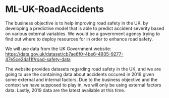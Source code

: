 # ML-UK-RoadAccidents
The business objective is to help improving road safety in the UK, by developing a predictive model that is able to predict accident severity based on various external variables. We would be a government agency trying to find out where to deploy resources for in order to enhance road safety.

We will use data from the UK Government website: https://data.gov.uk/dataset/cb7ae6f0-4be6-4935-9277-47e5ce24a11f/road-safety-data

The website provides datasets regarding road safety in the UK, and we are going to use the containing data about accidents occured in 2019 given some external and internal factors. Due to the business objective and the context we have supposed to play in, we will only be using external factors data. Lastly, 2019 data are the latest available at this time.
